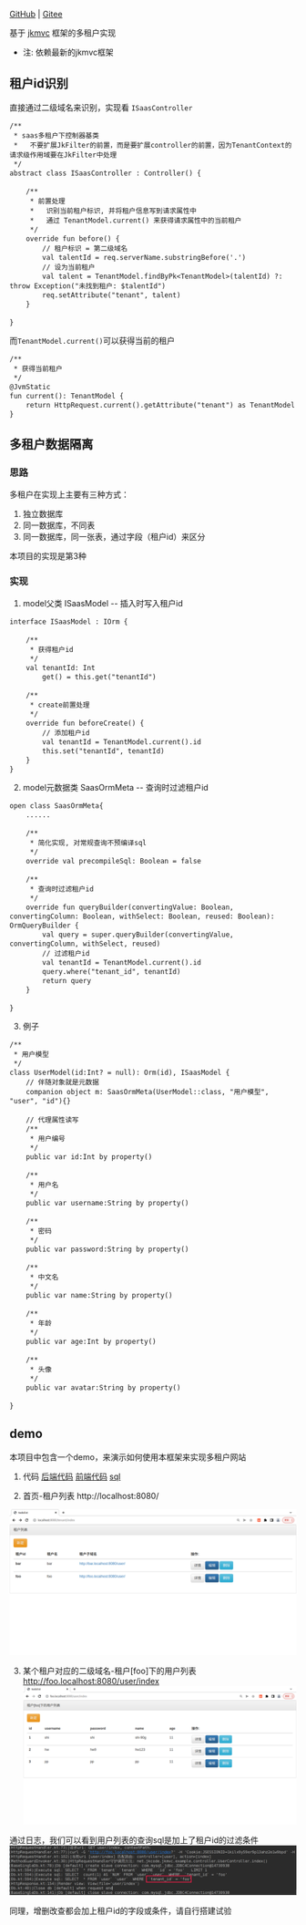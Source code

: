 [GitHub](https://github.com/shigebeyond/tenancy) | [Gitee](https://gitee.com/shigebeyond/tenancy) 

基于 [jkmvc](https://github.com/shigebeyond/jkmvc) 框架的多租户实现

- 注: 依赖最新的jkmvc框架

## 租户id识别
直接通过二级域名来识别，实现看 `ISaasController`
```
/**
 * saas多租户下控制器基类
 *   不要扩展JkFilter的前置，而是要扩展controller的前置，因为TenantContext的请求级作用域要在JkFilter中处理
 */
abstract class ISaasController : Controller() {

    /**
     * 前置处理
     *   识别当前租户标识, 并将租户信息写到请求属性中
     *   通过 TenantModel.current() 来获得请求属性中的当前租户
     */
    override fun before() {
        // 租户标识 = 第二级域名
        val talentId = req.serverName.substringBefore('.')
        // 设为当前租户
        val talent = TenantModel.findByPk<TenantModel>(talentId) ?: throw Exception("未找到租户: $talentId")
        req.setAttribute("tenant", talent)
    }

}
```

而`TenantModel.current()`可以获得当前的租户
```
/**
 * 获得当前租户
 */
@JvmStatic
fun current(): TenantModel {
    return HttpRequest.current().getAttribute("tenant") as TenantModel
}
```

## 多租户数据隔离
### 思路
多租户在实现上主要有三种方式：
1. 独立数据库
2. 同一数据库，不同表
3. 同一数据库，同一张表，通过字段（租户id）来区分

本项目的实现是第3种

### 实现
1. model父类 ISaasModel -- 插入时写入租户id
```
interface ISaasModel : IOrm {

    /**
     * 获得租户id
     */
    val tenantId: Int
        get() = this.get("tenantId")

    /**
     * create前置处理
     */
    override fun beforeCreate() {
        // 添加租户id
        val tenantId = TenantModel.current().id
        this.set("tenantId", tenantId)
    }
}
```

2. model元数据类 SaasOrmMeta -- 查询时过滤租户id

```
open class SaasOrmMeta{
    ......
    
    /**
     * 简化实现, 对常规查询不预编译sql
     */
    override val precompileSql: Boolean = false

    /**
     * 查询时过滤租户id
     */
    override fun queryBuilder(convertingValue: Boolean, convertingColumn: Boolean, withSelect: Boolean, reused: Boolean): OrmQueryBuilder {
        val query = super.queryBuilder(convertingValue, convertingColumn, withSelect, reused)
        // 过滤租户id
        val tenantId = TenantModel.current().id
        query.where("tenant_id", tenantId)
        return query
    }

}
```

3. 例子

```
/**
 * 用户模型
 */
class UserModel(id:Int? = null): Orm(id), ISaasModel {
	// 伴随对象就是元数据
	companion object m: SaasOrmMeta(UserModel::class, "用户模型", "user", "id"){}

	// 代理属性读写
	/**
	 * 用户编号
	 */
	public var id:Int by property()

	/**
	 * 用户名
	 */
	public var username:String by property()

	/**
	 * 密码
	 */
	public var password:String by property()

	/**
	 * 中文名
	 */
	public var name:String by property()

	/**
	 * 年龄
	 */
	public var age:Int by property()

	/**
	 * 头像
	 */
	public var avatar:String by property()

}
```

## demo
本项目中包含一个demo，来演示如何使用本框架来实现多租户网站

1. 代码
[后端代码](src/main/kotlin/net/jkcode/jkmvc/example)
[前端代码](src/main/webapp)
[sql](src/main/resources/example.mysql.sql)

2. 首页-租户列表
http://localhost:8080/

![](img/all-tenant.png)

3. 某个租户对应的二级域名-租户[foo]下的用户列表
http://foo.localhost:8080/user/index
![](img/user-of-tenant.png)

通过日志，我们可以看到用户列表的查询sql是加上了租户id的过滤条件
![](img/select-sql.png)

同理，增删改查都会加上租户id的字段或条件，请自行搭建试验
